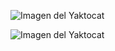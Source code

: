 ![Imagen del Yaktocat](https://octodex.github.com/images/yaktocat.png)


![Imagen del Yaktocat](https://octodex.github.com/images/yaktocat.png)
